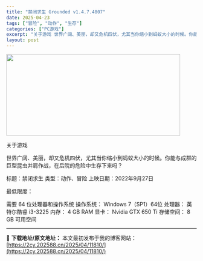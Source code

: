 ```yaml
---
title: "禁闭求生 Grounded v1.4.7.4807"
date: 2025-04-23
tags: ["冒险", "动作", "生存"]
categories: ["PC游戏"]
excerpt: "关于游戏 世界广阔、美丽，却又危机四伏，尤其当你缩小到蚂蚁大小的时候。你能与成群的巨型昆虫并肩作战，在后院的危险中生存下来吗？ 标题：禁闭求生 类型：动作、冒险 上映日期：2022年9月27日 最低限度： 需要 64 位处理器和操作系统 操作系统： Windows 7（SP1）64位 处理器： 英特&hellip;"
layout: post
---
```


<img class="aligncenter size-full wp-image-11816" src="https://2cy.202588.cn/wp-content/uploads/2025/04/2025042309251288.webp" alt="" width="460" height="215" />

关于游戏

世界广阔、美丽，却又危机四伏，尤其当你缩小到蚂蚁大小的时候。你能与成群的巨型昆虫并肩作战，在后院的危险中生存下来吗？

标题：禁闭求生
类型：动作、冒险
上映日期：2022年9月27日

最低限度：

需要 64 位处理器和操作系统
操作系统： Windows 7（SP1）64位
处理器： 英特尔酷睿 i3-3225
内存： 4 GB RAM
显卡： Nvidia GTX 650 Ti
存储空间： 8 GB 可用空间

---
📖 **下载地址/原文地址：** 本文最初发布于我的博客网站：[https://2cy.202588.cn/2025/04/11810/](https://2cy.202588.cn/2025/04/11810/)
